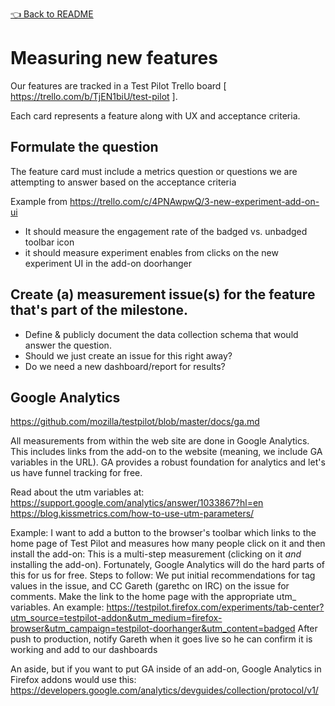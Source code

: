 [👈 Back to README](../../README.md)

# Measuring new features

Our features are tracked in a Test Pilot Trello board [ https://trello.com/b/TjEN1biU/test-pilot ].

Each card represents a feature along with UX and acceptance criteria.

## Formulate the question

The feature card must include a metrics question or questions we are attempting to answer based on the acceptance criteria

Example from https://trello.com/c/4PNAwpwQ/3-new-experiment-add-on-ui

- It should measure the engagement rate of the badged vs. unbadged toolbar icon
- it should measure experiment enables from clicks on the new experiment UI in the add-on doorhanger

## Create (a) measurement issue(s) for the feature that's part of the milestone.

- Define & publicly document the data collection schema that would answer the question.
- Should we just create an issue for this right away?
- Do we need a new dashboard/report for results?

## Google Analytics

https://github.com/mozilla/testpilot/blob/master/docs/ga.md

All measurements from within the web site are done in Google Analytics.  This includes links from the add-on to the website (meaning, we include GA variables in the URL).  GA provides a robust foundation for analytics and let's us have funnel tracking for free.

Read about the utm variables at:
https://support.google.com/analytics/answer/1033867?hl=en
https://blog.kissmetrics.com/how-to-use-utm-parameters/


Example:  I want to add a button to the browser's toolbar which links to the home page of Test Pilot and measures how many people click on it and then install the add-on:
This is a multi-step measurement (clicking on it *and* installing the add-on).  Fortunately, Google Analytics will do the hard parts of this for us for free.  Steps to follow:
We put initial recommendations for tag values in the issue, and CC Gareth (garethc on IRC) on the issue for comments.
Make the link to the home page with the appropriate utm_ variables.  An example: https://testpilot.firefox.com/experiments/tab-center?utm_source=testpilot-addon&utm_medium=firefox-browser&utm_campaign=testpilot-doorhanger&utm_content=badged
After push to production, notify Gareth when it goes live so he can confirm it is working and add to our dashboards

An aside, but if you want to put GA inside of an add-on, Google Analytics in Firefox addons would use this: https://developers.google.com/analytics/devguides/collection/protocol/v1/
